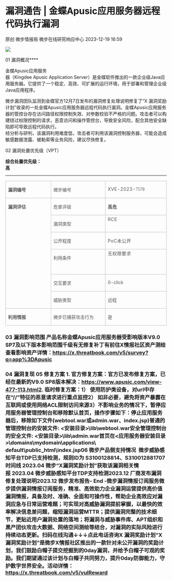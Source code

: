 #  漏洞通告 | 金蝶Apusic应用服务器远程代码执行漏洞   
原创 微步情报局  微步在线研究响应中心   2023-12-19 16:59  
  
![](https://mmbiz.qpic.cn/mmbiz_png/fFyp1gWjicMKNkm4Pg1Ed6nv0proxQLEKJ2CUCIficfAwKfClJ84puialc9eER0oaibMn1FDUpibeK1t1YvgZcLYl3A/640?wx_fmt=png&wxfrom=5&wx_lazy=1&wx_co=1 "")  
  
01 漏洞概况****  
  
  
  
金蝶Apusic应用服务  
器（Kingdee Apusic Application Server）是金蝶软件推出的一款企业级Java应用服务器。它提供了一个稳定、高效、可扩展的运行环境，用于部署和管理企业级Java应用程序。  
  
  
微步漏洞团队监测到金蝶官方12月7日发布的漏洞修复处理说明修复了“X 漏洞奖励计划”收录的一处金蝶Apusic应用服务器远程代码执行漏洞。金蝶Apusic应用服务器的管控台存在访问路径权限控制失效、对参数校验不严格的问题。攻击者可以构建绕过权限控制的请求，恶意访问和操作管控台，导致安全风险，配合其他安全缺陷即可导致远程代码执行。  
经分析与研判，该漏洞利用难度低，攻击者可利用该漏洞控制服务器，可能会造成敏感数据泄露、被勒索等业务风险，建议尽快修复。  
  
02 漏洞处置优先级（VPT）  
  
  
  
**综合处置优先级：**  
**高**  
****  
  
<table><tbody style="visibility: visible;"><tr style="height: 23.3pt;visibility: visible;"><td width="123" valign="top" style="padding: 0pt 5.4pt;border-width: 1pt;border-style: solid;border-color: rgb(190, 190, 190);visibility: visible;word-break: break-all;"><p style="visibility: visible;"><span style="font-size: 14px;visibility: visible;color: rgb(84, 84, 84);"><strong style="visibility: visible;">漏洞编号</strong></span></p></td><td width="107" valign="top" style="padding: 0pt 5.4pt;border-width: 1pt;border-style: solid;border-color: rgb(190, 190, 190);visibility: visible;"><p style="visibility: visible;"><span style="font-size: 14px;visibility: visible;color: rgb(84, 84, 84);">微步编号</span></p></td><td width="174" valign="top" style="padding: 0pt 5.4pt;border-width: 1pt;border-style: solid;border-color: rgb(190, 190, 190);visibility: visible;word-break: break-all;"><p style="visibility: visible;"><span style="color: rgb(84, 84, 84);"><span style="font-size: 14px;letter-spacing: 0.578px;text-decoration: rgba(0, 0, 0, 0.9);">XVE-2023-</span><span style="font-family: 微软雅黑;font-size: 10.5pt;letter-spacing: 0pt;text-indent: 21pt;">7578</span></span></p><p style="visibility: visible;"><span style="font-size: 14px;letter-spacing: 0.578px;text-decoration: rgba(0, 0, 0, 0.9);color: rgb(84, 84, 84);"></span></p></td></tr><tr style="height: 23.3pt;visibility: visible;"><td width="143" valign="top" rowspan="6" style="padding: 0pt 5.4pt;border-width: medium 1pt 1pt;border-style: none solid solid;border-color: currentcolor rgb(190, 190, 190) rgb(190, 190, 190);visibility: visible;"><p style="visibility: visible;"><span style="font-size: 14px;visibility: visible;color: rgb(84, 84, 84);"><strong style="visibility: visible;">漏洞评估</strong></span></p></td><td width="107" valign="top" style="padding: 0pt 5.4pt;border-width: medium 1pt 1pt;border-style: none solid solid;border-color: currentcolor rgb(190, 190, 190) rgb(190, 190, 190);visibility: visible;"><p style="visibility: visible;"><span style="font-size: 14px;visibility: visible;color: rgb(84, 84, 84);">危害评级</span></p></td><td width="174" valign="top" style="padding: 0pt 5.4pt;border-width: medium 1pt 1pt;border-style: none solid solid;border-color: currentcolor rgb(190, 190, 190) rgb(190, 190, 190);visibility: visible;word-break: break-all;"><p style="visibility: visible;"><span style="color: rgb(84, 84, 84);"><strong style="visibility: visible;"><span style="color: rgb(84, 84, 84);font-size: 14px;letter-spacing: 0.578px;text-decoration: rgba(0, 0, 0, 0.9);visibility: visible;">高危</span></strong></span></p></td></tr><tr style="height: 23.3pt;visibility: visible;"><td width="175" valign="top" style="padding: 0pt 5.4pt;border-width: medium 1pt 1pt;border-style: none solid solid;border-color: currentcolor rgb(190, 190, 190) rgb(190, 190, 190);visibility: visible;"><p style="visibility: visible;"><span style="font-size: 14px;visibility: visible;color: rgb(84, 84, 84);">漏洞类型</span></p></td><td width="197" valign="top" style="padding: 0pt 5.4pt;border-width: medium 1pt 1pt;border-style: none solid solid;border-color: currentcolor rgb(190, 190, 190) rgb(190, 190, 190);visibility: visible;word-break: break-all;"><section style="line-height: 1.6em;text-align: justify;margin: 0px;text-indent: 0em;visibility: visible;"><span style="color: rgb(84, 84, 84);font-size: 14px;letter-spacing: 0.578px;text-decoration: rgba(0, 0, 0, 0.9);visibility: visible;">RCE<br style="visibility: visible;"/></span></section></td></tr><tr style="visibility: visible;"><td width="175" valign="top" style="padding: 0pt 5.4pt;border-width: medium 1pt 1pt;border-style: none solid solid;border-color: currentcolor rgb(190, 190, 190) rgb(190, 190, 190);visibility: visible;"><p style="visibility: visible;"><span style="font-size: 14px;visibility: visible;color: rgb(84, 84, 84);">公开程度</span></p></td><td width="197" valign="top" style="padding: 0pt 5.4pt;border-width: medium 1pt 1pt;border-style: none solid solid;border-color: currentcolor rgb(190, 190, 190) rgb(190, 190, 190);word-break: break-all;visibility: visible;"><p style="visibility: visible;"><span style="font-size: 14px;letter-spacing: 0.578px;text-decoration: rgba(0, 0, 0, 0.9);visibility: visible;color: rgb(84, 84, 84);">PoC未公开</span></p></td></tr><tr style="visibility: visible;"><td width="175" valign="top" style="padding: 0pt 5.4pt;border-width: medium 1pt 1pt;border-style: none solid solid;border-color: currentcolor rgb(190, 190, 190) rgb(190, 190, 190);visibility: visible;"><p style="visibility: visible;"><span style="font-size: 14px;visibility: visible;color: rgb(84, 84, 84);">利用条件</span></p></td><td width="197" valign="top" style="padding: 0pt 5.4pt;border-width: medium 1pt 1pt;border-style: none solid solid;border-color: currentcolor rgb(190, 190, 190) rgb(190, 190, 190);word-break: break-all;visibility: visible;"><section style="margin: 0px;line-height: 1.6em;text-align: justify;text-indent: 0em;visibility: visible;"><span style="font-size: 14px;letter-spacing: 0.578px;text-decoration: rgba(0, 0, 0, 0.9);visibility: visible;color: rgb(84, 84, 84);">无权限要求</span></section><section style="margin: 0px;line-height: 1.6em;text-align: justify;text-indent: 0em;visibility: visible;"><br/></section><section style="margin: 0px;line-height: 1.6em;text-align: justify;text-indent: 0em;visibility: visible;"><br/></section></td></tr><tr style="visibility: visible;"><td width="175" valign="top" style="padding: 0pt 5.4pt;border-width: medium 1pt 1pt;border-style: none solid solid;border-color: currentcolor rgb(190, 190, 190) rgb(190, 190, 190);visibility: visible;"><p style="visibility: visible;"><span style="font-size: 14px;visibility: visible;color: rgb(84, 84, 84);">交互要求</span></p></td><td width="197" valign="top" style="padding: 0pt 5.4pt;border-width: medium 1pt 1pt;border-style: none solid solid;border-color: currentcolor rgb(190, 190, 190) rgb(190, 190, 190);visibility: visible;"><p style="visibility: visible;"><span style="font-size: 14px;visibility: visible;color: rgb(84, 84, 84);">0-click</span></p></td></tr><tr style="visibility: visible;"><td width="175" valign="top" style="padding: 0pt 5.4pt;border-width: medium 1pt 1pt;border-style: none solid solid;border-color: currentcolor rgb(190, 190, 190) rgb(190, 190, 190);visibility: visible;"><p style="visibility: visible;"><span style="font-size: 14px;color: rgb(84, 84, 84);">威胁类型</span></p></td><td width="197" valign="top" style="padding: 0pt 5.4pt;border-width: medium 1pt 1pt;border-style: none solid solid;border-color: currentcolor rgb(190, 190, 190) rgb(190, 190, 190);word-break: break-all;"><p><span style="font-size: 14px;color: rgb(84, 84, 84);">远程</span></p></td></tr><tr style="height:26.0500pt;"><td width="143" valign="top" style="padding: 0pt 5.4pt;border-width: medium 1pt 1pt;border-style: none solid solid;border-color: currentcolor rgb(190, 190, 190) rgb(190, 190, 190);word-break: break-all;"><p><span style="font-size: 14px;color: rgb(84, 84, 84);"><strong>利用情报</strong></span></p></td><td width="107" valign="top" style="padding: 0pt 5.4pt;border-width: medium 1pt 1pt;border-style: none solid solid;border-color: currentcolor rgb(190, 190, 190) rgb(190, 190, 190);"><p><span style="font-size: 14px;color: rgb(84, 84, 84);">微步已捕获攻击行为</span></p></td><td width="174" valign="top" style="padding: 0pt 5.4pt;border-width: medium 1pt 1pt;border-style: none solid solid;border-color: currentcolor rgb(190, 190, 190) rgb(190, 190, 190);word-break: break-all;"><p><span style="font-size: 14px;color: rgb(84, 84, 84);">是</span></p></td></tr></tbody></table>  
  
### 03 漏洞影响范围 产品名称金蝶Apusic应用服务器受影响版本V9.0 SP7及以下版本影响范围千级有无修复补丁有前往X情报社区资产测绘查看影响资产详情：https://x.threatbook.com/v5/survey?q=app%3DApusic  
  
### 04 漏洞复现 05 修复方案 1. 官方修复方案：官方已发布修复方案，已经在最新的V9.0 SP8版本解决：https://www.apusic.com/view-477-113.html2. 临时修复方案：1） 使用防护类设备，对url中存在“//”特征的恶意请求进行重点监控2） 如非必要，避免将资产暴露在互联网或使用网络ACL限制访问来源3）不影响业务的情况下，暂停应用服务器管理控制台和移除默认首页，操作步骤如下：停止应用服务器后，移除如下文件(webtool.war或admin.war、index.jsp)普通的管理控制台的安装文件: <安装目录>\lib\webtool.war安全管理控制台的安全文件: <安装目录>\lib\admin.war首页在<应用服务器安装目录>\domains\mydomain\applications\ default\public_html\index.jsp06 微步产品侧支持情况  微步威胁感知平台TDP已支持检测，规则ID为 S3100128814、S310012881707 时间线 2023.04 微步“X漏洞奖励计划”获取该漏洞相关情报 2023.04 微步威胁感知平台TDP支持检测2023.12 厂商发布漏洞修复处理说明2023.12 微步发布报告- End -微步漏洞情报订阅服务微步提供漏洞情报订阅服务，精准、高效助力企业漏洞运营提供高价值漏洞情报，具备及时、准确、全面和可操作性，帮助企业高效应对漏洞应急与日常运营难题；可实现对高威胁漏洞提前掌握，以最快的效率解决信息差问题，缩短漏洞运营MTTR；提供漏洞完整的技术细节，更贴近用户漏洞处置的落地；将漏洞与威胁事件库、APT组织和黑产团伙攻击大数据、网络空间测绘等结合，对漏洞的实际风险进行持续动态更新。扫码在线沟通↓↓↓点此电话咨询X 漏洞奖励计划“X漏洞奖励计划”是微步X情报社区推出的一款针对未公开漏洞的奖励计划，我们鼓励白帽子提交挖掘到的0day漏洞，并给予白帽子可观的奖励。我们期望通过该计划与白帽子共同努力，提升0day防御能力，守护数字世界安全。活动详情：https://x.threatbook.com/v5/vulReward  
  
